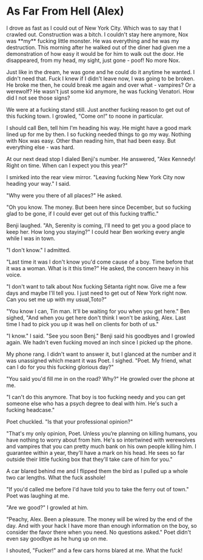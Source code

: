 #  As Far From Hell (Alex)

I drove as fast as I could out of New York City. Which was to say that I crawled
out. Construction was a bitch. I couldn't stay here anymore, Nox was \*\*my\*\*
fucking little monster. He was everything and he was my destruction. This
morning after he walked out of the diner had given me a demonstration of how
easy it would be for him to walk out the door. He disappeared, from my head, my
sight, just gone - poof! No more Nox.

Just like in the dream, he was gone and he could do it anytime he wanted. I
didn't need that. Fuck I knew if I didn't leave now, I was going to be broken.
He broke me then, he could break me again and over what - vampires? Or a
werewolf? He wasn't just some kid anymore, he was fucking Venatori. How did I
not see those signs?

We were at a fucking stand still. Just another fucking reason to get out of this
fucking town. I growled, "Come on!" to noone in particular.

I should call Ben, tell him I'm heading his way. He might have a good mark lined
up for me by then. I so fucking needed things to go my way. Nothing with Nox was
easy. Other than reading him, that had been easy. But everything else - was
hard.

At our next dead stop I dialed Benji's number. He answered, "Alex Kennedy! Right
on time. When can I expect you this year?"

I smirked into the rear view mirror. "Leaving fucking New York City now heading
your way." I said.

"Why were you there of all places?" He asked.

"Oh you know. The money. But been here since December, but so fucking glad to be
gone, if I could ever get out of this fucking traffic."

Benji laughed. "Ah, Serenity is coming, I'll need to get you a good place to
keep her. How long you staying?" I could hear Ben working every angle while I
was in town.

"I don't know." I admitted.

"Last time it was I don't know you'd come cause of a boy. Time before that it
was a woman. What is it this time?" He asked, the concern heavy in his voice.

"I don't want to talk about Nox fucking Sétanta right now. Give me a few days
and maybe I'll tell you. I just need to get out of New York right now. Can you
set me up with my usual,Toto?"

"You know I can, Tin man. It'll be waiting for you when you get here." Ben
sighed, "And when you get here don't think I won't be asking, Alex. Last time I
had to pick you up it was hell on clients for both of us."

"I know." I said. "See you soon Benj." Benji said his goodbyes and I growled
again. We hadn't even fucking moved an inch since I picked up the phone.

My phone rang. I didn't want to answer it, but I glanced at the number and it
was unassigned which meant it was Poet. I sighed. "Poet. My friend, what can I
do for you this fucking glorious day?"

"You said you'd fill me in on the road? Why?" He growled over the phone at me.

"I can't do this anymore. That boy is too fucking needy and you can get someone
else who has a psych degree to deal with him. He's such a fucking headcase."

Poet chuckled. "Is that your professional opinion?"

"That's my only opinion, Poet. Unless you’re planning on killing humans, you
have nothing to worry about from him. He's so intertwined with werewolves and
vampires that you can pretty much bank on his own people killing him. I
guarantee within a year, they'll have a mark on his head. He sees so far outside
their little fucking box that they'll take care of him for you."

A car blared behind me and I flipped them the bird as I pulled up a whole two
car lengths. What the fuck asshole!

"If you'd called me before I'd have told you to take the ferry out of town."
Poet was laughing at me.

"Are we good?" I growled at him.

"Peachy, Alex. Been a pleasure. The money will be wired by the end of the day.
And with your hack I have more than enough information on the boy, so consider
the favor there when you need. No questions asked." Poet didn't even say goodbye
as he hung up on me.

I shouted, "Fucker!" and a few cars horns blared at me. What the fuck!

<!--stackedit_data:
eyJoaXN0b3J5IjpbLTE4NTcwMzQ3MjNdfQ==
-->
